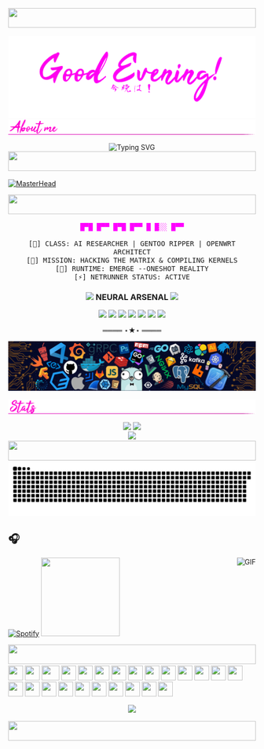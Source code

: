 <!-- Neon Line Separator -->
<img src="https://i.imgur.com/dBaSKWF.gif" height="40" width="100%">

![Welcome](https://github.com/zx0r/zx0r/blob/main/assets/hello-world.gif)
![Divider](https://github.com/zx0r/zx0r/blob/main/assets/aboutme.gif)

<!-- Header Animation -->
<div align="center">
  <img src="https://readme-typing-svg.demolab.com?font=Fira+Code&size=32&duration=2800&pause=2000&color=A277FF&center=true&vCenter=true&width=1080&lines=AI+Engineer+%7C+Linux+Enthusiast+%7C+OpenWrt+Developer" alt="Typing SVG" />
</div>

<!-- Neon Line Separator -->
<img src="https://i.imgur.com/dBaSKWF.gif" height="40" width="100%">

[![MasterHead](https://miro.medium.com/v2/resize:fit:1400/1*RMAL8nFhatmbVbVXkDClLA.gif)](https://arjuncvinod.github.io)

<!-- Neon Line Separator -->
<img src="https://i.imgur.com/dBaSKWF.gif" height="40" width="100%">

<!-- Profile Introduction -->
<p align="center">
  <samp>
    <span style="color:#FF00FF">█▀█ █▀▀ █▀█ █▀▀ █ █░░ █▀▀</span>
    <br><br>
    [🧠] CLASS: AI RESEARCHER | GENTOO RIPPER | OPENWRT ARCHITECT
    <br>
    [📡] MISSION: HACKING THE MATRIX & COMPILING KERNELS
    <br>
    [💉] RUNTIME: EMERGE --ONESHOT REALITY
    <br>
     [⚡] NETRUNNER STATUS: ACTIVE
  </samp>
</p>

<!-- Tech Stack Section -->
<h3 align="center"><img src="https://media2.giphy.com/media/QssGEmpkyEOhBCb7e1/giphy.gif?cid=ecf05e47a0n3gi1bfqntqmob8g9aid1oyj2wr3ds3mg700bl&rid=giphy.gif" width ="25"> NEURAL ARSENAL <img src="https://media2.giphy.com/media/QssGEmpkyEOhBCb7e1/giphy.gif?cid=ecf05e47a0n3gi1bfqntqmob8g9aid1oyj2wr3ds3mg700bl&rid=giphy.gif" width ="25"></h3>

<div align="center">
  <!-- Core Systems -->
  <img src="https://img.shields.io/badge/-AI_CORE-FF1493?style=for-the-badge&logo=tensorflow&logoColor=neon&labelColor=black" />
  <img src="https://img.shields.io/badge/LINUX-FF00FF?style=for-the-badge&logo=linux&logoColor=neon&labelColor=black" />
  <img src="https://img.shields.io/badge/-GENTOO-00FF00?style=for-the-badge&logo=gentoo&logoColor=neon&labelColor=black" />
  <img src="https://img.shields.io/badge/-OPENWRT-FF00FF?style=for-the-badge&logo=openwrt&logoColor=neon&labelColor=black" />
  <img src="https://img.shields.io/badge/SHELL-00FF00?style=for-the-badge&logo=gnu-bash&logoColor=neon&labelColor=black" />
  <img src="https://img.shields.io/badge/PYTHON-00FFFF?style=for-the-badge&logo=python&logoColor=neon&labelColor=black" />
  <img src="https://img.shields.io/badge/JAVASCRIPT-FF1493?style=for-the-badge&logo=javascript&logoColor=neon&labelColor=black" />
</div>

<!-- Neon Separator -->
<p align="center">
  ════ ⋆★⋆ ════
</p>

<img src="https://github.com/zx0r/zx0r/blob/main/assets/banner.png" >

<!-- GitHub Stats -->

![Divider](https://github.com/zx0r/zx0r/blob/main/assets/stats.gif)

<div align="center">
  <img height="180em" src="https://github-readme-stats.vercel.app/api?username=zx0r&show_icons=true&theme=synthwave&include_all_commits=true&count_private=true"/>
  <img height="180em" src="https://github-readme-stats.vercel.app/api/top-langs/?username=zx0r&layout=compact&langs_count=7&theme=synthwave"/>
</div>

<!-- Visit Counter -->
<div align="center">
  <img src="https://profile-counter.glitch.me/zx0r/count.svg" />
</div>

<!-- Neon Line Separator -->
<img src="https://i.imgur.com/dBaSKWF.gif" height="40" width="100%">

<!-- Snake Animation -->
<div align="center">
<picture>
  <source media="(prefers-color-scheme: dark)" srcset="https://raw.githubusercontent.com/zx0r/zx0r/output/github-contribution-grid-snake-dark.svg">
  <source media="(prefers-color-scheme: light)" srcset="https://raw.githubusercontent.com/zx0r/zx0r/output/github-contribution-grid-snake.svg">
  <img alt="github contribution grid snake animation" src="https://raw.githubusercontent.com/zx0r/zx0r/output/github-contribution-grid-snake.svg">
</picture>
</div>

## 🎧

[![Spotify](https://novatorem2-alpha.vercel.app/api/spotify)](https://open.spotify.com/user/v3u6o6qjexr1zv9w39l6c4qq2)
<img src="https://octodex.github.com/images/daftpunktocat-guy.gif" height="160px" width="160px">
<img align="right" alt="GIF" height="160px" src="https://octodex.github.com/images/daftpunktocat-thomas.gif" />

<!-- Neon Line Separator -->
<img src="https://i.imgur.com/dBaSKWF.gif" height="40" width="100%">

<div>
    <img src="https://cultofthepartyparrot.com/parrots/hd/githubparrot.gif" width="30" height="30"/>
    <img src="https://cultofthepartyparrot.com/flags/hd/indiaparrot.gif" width="30" height="30"/>
    <img src="https://cultofthepartyparrot.com/parrots/asyncparrot.gif" width="36" height="30"/>
    <img src="https://cultofthepartyparrot.com/parrots/hd/spinningparrot.gif" width="30" height="30"/>
    <img src="https://cultofthepartyparrot.com/parrots/hd/levitationparrot.gif" width="30" height="30"/>
    <img src="https://cultofthepartyparrot.com/parrots/hd/meldparrot.gif" width="30" height="30"/>
    <img src="https://cultofthepartyparrot.com/parrots/slomoparrot.gif" width="30" height="30"/>
    <img src="https://cultofthepartyparrot.com/parrots/hd/60fpsparrot.gif" width="30" height="30"/>
    <img src="https://cultofthepartyparrot.com/parrots/hd/jumpingparrot.gif" width="30" height="30"/>
    <img src="https://cultofthepartyparrot.com/parrots/hd/opensourceparrot.gif" width="30" height="30"/>
    <img src="https://cultofthepartyparrot.com/parrots/hd/dealwithitnowparrot.gif" width="30" height="30"/>
    <img src="https://cultofthepartyparrot.com/parrots/hd/laptop_parrot.gif" width="30" height="30"/>
    <img src="https://cultofthepartyparrot.com/parrots/hd/spinningparrot.gif" width="30" height="30"/>
    <img src="https://cultofthepartyparrot.com/parrots/hd/levitationparrot.gif" width="30" height="30"/>
    <img src="https://cultofthepartyparrot.com/parrots/hd/meldparrot.gif" width="30" height="30"/>
    <img src="https://cultofthepartyparrot.com/parrots/hd/moonwalkingparrot.gif" width="30" height="30"/>
    <img src="https://cultofthepartyparrot.com/parrots/hd/stableparrot.gif" width="30" height="30"/>
    <img src="https://cultofthepartyparrot.com/parrots/hd/stableparrot.gif" width="30" height="30"/>    
    <img src="https://cultofthepartyparrot.com/parrots/hd/stableparrot.gif" width="30" height="30"/>
    <img src="https://cultofthepartyparrot.com/parrots/hd/scienceparrot.gif" width="30" height="30"/>
    <img src="https://cultofthepartyparrot.com/parrots/hd/pirateparrot.gif" width="30" height="30"/>
    <img src="https://cultofthepartyparrot.com/parrots/hd/footballparrot.gif" width="30" height="30"/>
    <img src="https://cultofthepartyparrot.com/parrots/hd/illuminatiparrot.gif" width="30" height="30"/>
    <img src="https://cultofthepartyparrot.com/parrots/hd/githubparrot.gif" width="30" height="30"/>
</div>
<p align="center""><img src="https://media.giphy.com/media/jpVnC65DmYeyRL4LHS/giphy.gif" width="20%"></p>

<!-- Neon Line Separator -->
<img src="https://i.imgur.com/dBaSKWF.gif" height="40" width="100%">
